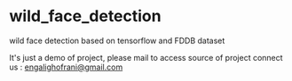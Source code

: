 # wild_face_detection
wild face detection based on tensorflow and FDDB dataset

It's just a demo of project, please mail to access source of project
connect us : engalighofrani@gmail.com
